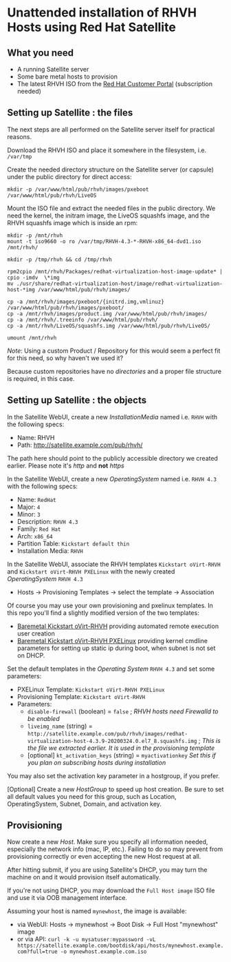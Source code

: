 # Unattended installation of RHVH Hosts using Red Hat Satellite

## What you need

* A running Satellite server
* Some bare metal hosts to provision
* The latest RHVH ISO from the [Red Hat Customer Portal](https://access.redhat.com/downloads/content/415/ver=4.3/rhel---7/4.3/x86_64/product-software) (subscription needed)

## Setting up Satellite : the files

The next steps are all performed on the Satellite server itself for practical reasons.

Download the RHVH ISO and place it somewhere in the filesystem, i.e. `/var/tmp`

Create the needed directory structure on the Satellite server (or capsule) under the public directory for direct access:
```
mkdir -p /var/www/html/pub/rhvh/images/pxeboot /var/www/html/pub/rhvh/LiveOS
```

Mount the ISO file and extract the needed files in the public directory. We need the kernel, the initram image, the LiveOS squashfs image, and the RHVH squashfs image which is inside an rpm:
```
mkdir -p /mnt/rhvh
mount -t iso9660 -o ro /var/tmp/RHVH-4.3-*-RHVH-x86_64-dvd1.iso /mnt/rhvh/

mkdir -p /tmp/rhvh && cd /tmp/rhvh

rpm2cpio /mnt/rhvh/Packages/redhat-virtualization-host-image-update* | cpio -imdv  \*img
mv ./usr/share/redhat-virtualization-host/image/redhat-virtualization-host-*img /var/www/html/pub/rhvh/images/

cp -a /mnt/rhvh/images/pxeboot/{initrd.img,vmlinuz} /var/www/html/pub/rhvh/images/pxeboot/
cp -a /mnt/rhvh/images/product.img /var/www/html/pub/rhvh/images/
cp -a /mnt/rhvh/.treeinfo /var/www/html/pub/rhvh/
cp -a /mnt/rhvh/LiveOS/squashfs.img /var/www/html/pub/rhvh/LiveOS/

umount /mnt/rhvh

```

_Note_: Using a custom Product / Repository for this would seem a perfect fit for this need, so why haven't we used it?

Because custom repositories have no *directories* and a proper file structure is required, in this case. 

## Setting up Satellite : the objects

In the Satellite WebUI, create a new *InstallationMedia* named i.e. `RHVH` with the following specs:
* Name: RHVH
* Path: http://satellite.example.com/pub/rhvh/

The path here should point to the publicly accessible directory we created earlier. Please note it's *http* and **not** *https*

In the Satellite WebUI, create a new *OperatingSystem* named i.e. `RHVH 4.3` with the following specs:
 * Name: `RedHat`
 * Major: `4`
 * Minor: `3`
 * Description: `RHVH 4.3`
 * Family: `Red Hat`
 * Arch: `x86_64`
 * Partition Table: `Kickstart default thin`
 * Installation Media: `RHVH`

In the Satellite WebUI, associate the RHVH templates `Kickstart oVirt-RHVH` and `Kickstart oVirt-RHVH PXELinux` with the newly created *OperatingSystem* `RHVH 4.3`
* Hosts -> Provisioning Templates -> select the template -> Association

Of course you may use your own provisioning and pxelinux templates. In this repo you'll find a slightly modified version of the two templates:
* [Baremetal Kickstart oVirt-RHVH](baremetal_kickstart_ovirtrhvh.erb) providing automated remote execution user creation
* [Baremetal Kickstart oVirt-RHVH PXELinux](baremetal_kickstart_ovirtrhvh_pxelinux.erb) providing kernel cmdline parameters for setting up static ip during boot, when subnet is not set on DHCP.

Set the default templates in the *Operating System* `RHVH 4.3` and set some parameters:
 * PXELinux Template: `Kickstart oVirt-RHVH PXELinux`
 * Provisioning Template: `Kickstart oVirt-RHVH`
 * Parameters: 
   * `disable-firewall` (boolean) = `false` ; *RHVH hosts need Firewalld to be enabled*
   * `liveimg_name` (string) = `http://satellite.example.com/pub/rhvh/images/redhat-virtualization-host-4.3.9-20200324.0.el7_8.squashfs.img` ; *This is the file we extracted earlier. It is used in the provisioning template*
   * [optional] `kt_activation_keys` (string) = `myactivationkey` *Set this if you plan on subscribing hosts during installation*

You may also set the activation key parameter in a hostgroup, if you prefer.

[Optional] Create a new *HostGroup* to speed up host creation. 
Be sure to set all default values you need for this group, such as Location, OperatingSystem, Subnet, Domain, and activation key.

## Provisioning

Now create a new *Host*. Make sure you specify all information needed, especially the network info (mac, IP, etc.). Failing to do so may prevent from provisioning correctly or even accepting the new Host request at all.

After hitting submit, if you are using Satellite's DHCP, you may turn the machine on and it would provision itself automatically.

If you're not using DHCP, you may download the `Full Host image` ISO file and use it via OOB management interface. 

Assuming your host is named `mynewhost`, the image is available:
* via WebUI: Hosts -> mynewhost -> Boot Disk -> Full Host "mynewhost" image
* or via API: `curl -k -u mysatuser:mypassword -vL https://satellite.example.com/bootdisk/api/hosts/mynewhost.example.com?full=true -o mynewhost.example.com.iso`

